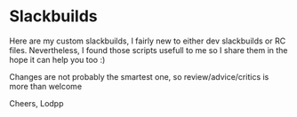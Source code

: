 # Slackbuilds

Here are my custom slackbuilds, I fairly new to either dev slackbuilds or RC files.
Nevertheless, I found those scripts usefull to me so I share them in the hope it can help you too :)

Changes are not probably the smartest one, so review/advice/critics is more than welcome

Cheers,
Lodpp
